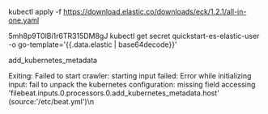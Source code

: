 kubectl apply -f https://download.elastic.co/downloads/eck/1.2.1/all-in-one.yaml


5mh8p9T0lBi1r6TR315DM8gJ
kubectl get secret quickstart-es-elastic-user -o go-template='{{.data.elastic | base64decode}}'


add_kubernetes_metadata


Exiting: Failed to start crawler: starting input failed: Error while initializing input: fail to unpack the kubernetes configuration: missing field accessing 'filebeat.inputs.0.processors.0.add_kubernetes_metadata.host' (source:'/etc/beat.yml')\n

